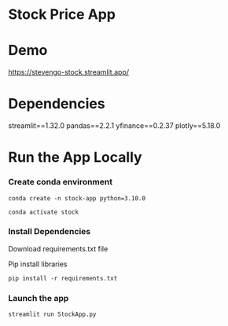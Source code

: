 # Stock Price App

# Demo

https://stevengo-stock.streamlit.app/

# Dependencies
streamlit==1.32.0
pandas==2.2.1
yfinance==0.2.37
plotly==5.18.0

# Run the App Locally
### Create conda environment
```
conda create -n stock-app python=3.10.0
```
```
conda activate stock
```
### Install Dependencies

Download requirements.txt file

Pip install libraries
```
pip install -r requirements.txt
```

###  Launch the app

```
streamlit run StockApp.py
```
